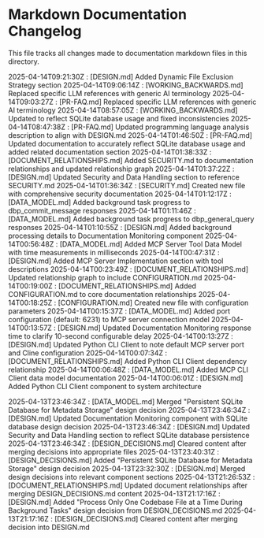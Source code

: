# Markdown Documentation Changelog

This file tracks all changes made to documentation markdown files in this directory.

2025-04-14T09:21:30Z : [DESIGN.md] Added Dynamic File Exclusion Strategy section
2025-04-14T09:06:14Z : [WORKING_BACKWARDS.md] Replaced specific LLM references with generic AI terminology
2025-04-14T09:03:27Z : [PR-FAQ.md] Replaced specific LLM references with generic AI terminology
2025-04-14T08:57:05Z : [WORKING_BACKWARDS.md] Updated to reflect SQLite database usage and fixed inconsistencies
2025-04-14T08:47:38Z : [PR-FAQ.md] Updated programming language analysis description to align with DESIGN.md
2025-04-14T01:46:50Z : [PR-FAQ.md] Updated documentation to accurately reflect SQLite database usage and added related documentation section
2025-04-14T01:38:33Z : [DOCUMENT_RELATIONSHIPS.md] Added SECURITY.md to documentation relationships and updated relationship graph
2025-04-14T01:37:22Z : [DESIGN.md] Updated Security and Data Handling section to reference SECURITY.md
2025-04-14T01:36:34Z : [SECURITY.md] Created new file with comprehensive security documentation
2025-04-14T01:12:17Z : [DATA_MODEL.md] Added background task progress to dbp_commit_message responses
2025-04-14T01:11:46Z : [DATA_MODEL.md] Added background task progress to dbp_general_query responses
2025-04-14T01:10:55Z : [DESIGN.md] Added background processing details to Documentation Monitoring component
2025-04-14T00:56:48Z : [DATA_MODEL.md] Added MCP Server Tool Data Model with time measurements in milliseconds
2025-04-14T00:47:31Z : [DESIGN.md] Added MCP Server Implementation section with tool descriptions
2025-04-14T00:23:49Z : [DOCUMENT_RELATIONSHIPS.md] Updated relationship graph to include CONFIGURATION.md
2025-04-14T00:19:00Z : [DOCUMENT_RELATIONSHIPS.md] Added CONFIGURATION.md to core documentation relationships
2025-04-14T00:18:25Z : [CONFIGURATION.md] Created new file with configuration parameters
2025-04-14T00:15:37Z : [DATA_MODEL.md] Added port configuration (default: 6231) to MCP server connection model
2025-04-14T00:13:57Z : [DESIGN.md] Updated Documentation Monitoring response time to clarify 10-second configurable delay
2025-04-14T00:13:27Z : [DESIGN.md] Updated Python CLI Client to note default MCP server port and Cline configuration
2025-04-14T00:07:34Z : [DOCUMENT_RELATIONSHIPS.md] Added Python CLI Client dependency relationship
2025-04-14T00:06:48Z : [DATA_MODEL.md] Added MCP CLI Client data model documentation
2025-04-14T00:06:01Z : [DESIGN.md] Added Python CLI Client component to system architecture

2025-04-13T23:46:34Z : [DATA_MODEL.md] Merged "Persistent SQLite Database for Metadata Storage" design decision
2025-04-13T23:46:34Z : [DESIGN.md] Updated Documentation Monitoring component with SQLite database design decision
2025-04-13T23:46:34Z : [DESIGN.md] Updated Security and Data Handling section to reflect SQLite database persistence
2025-04-13T23:46:34Z : [DESIGN_DECISIONS.md] Cleared content after merging decisions into appropriate files
2025-04-13T23:40:31Z : [DESIGN_DECISIONS.md] Added "Persistent SQLite Database for Metadata Storage" design decision
2025-04-13T23:32:30Z : [DESIGN.md] Merged design decisions into relevant component sections
2025-04-13T21:26:53Z : [DOCUMENT_RELATIONSHIPS.md] Updated document relationships after merging DESIGN_DECISIONS.md content
2025-04-13T21:17:16Z : [DESIGN.md] Added "Process Only One Codebase File at a Time During Background Tasks" design decision from DESIGN_DECISIONS.md
2025-04-13T21:17:16Z : [DESIGN_DECISIONS.md] Cleared content after merging decision into DESIGN.md
